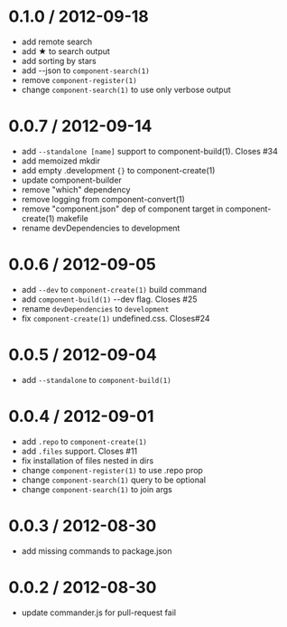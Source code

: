 
0.1.0 / 2012-09-18 
==================

  * add remote search
  * add ★ to search output
  * add sorting by stars
  * add --json to `component-search(1)`
  * remove `component-register(1)`
  * change `component-search(1)` to use only verbose output

0.0.7 / 2012-09-14 
==================

  * add `--standalone [name]` support to component-build(1). Closes #34
  * add memoized mkdir
  * add empty .development `{}` to component-create(1)
  * update component-builder
  * remove "which" dependency
  * remove logging from component-convert(1)
  * remove "component.json" dep of component target in component-create(1) makefile
  * rename devDependencies to development

0.0.6 / 2012-09-05 
==================

  * add `--dev` to `component-create(1)` build command
  * add `component-build(1)` --dev flag. Closes #25
  * rename `devDependencies` to `development`
  * fix `component-create(1)` undefined.css. Closes#24

0.0.5 / 2012-09-04 
==================

  * add `--standalone` to `component-build(1)`

0.0.4 / 2012-09-01 
==================

  * add `.repo` to `component-create(1)`
  * add `.files` support. Closes #11
  * fix installation of files nested in dirs
  * change `component-register(1)` to use .repo prop
  * change `component-search(1)` query to be optional
  * change `component-search(1)` to join args

0.0.3 / 2012-08-30 
==================

  * add missing commands to package.json

0.0.2 / 2012-08-30 
==================

  * update commander.js for pull-request fail
